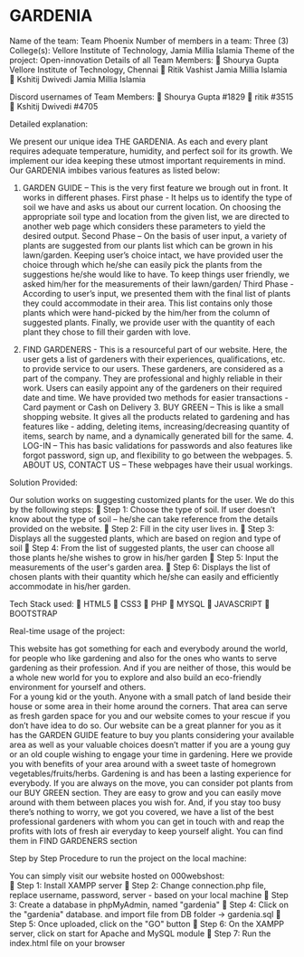 # GARDENIA
Name of the team: Team Phoenix
Number of members in a team: Three (3)
College(s): Vellore Institute of Technology, Jamia Millia Islamia
Theme of the project: Open-innovation
Details of all Team Members:
  	Shourya Gupta
    Vellore Institute of Technology, Chennai
  	Ritik Vashist 
    Jamia Millia Islamia
  	Kshitij Dwivedi
    Jamia Millia Islamia

Discord usernames of Team Members: 
  	Shourya Gupta #1829
  	ritik #3515
  	Kshitij Dwivedi #4705


Detailed explanation:

We present our unique idea THE GARDENIA.
As each and every plant requires adequate temperature, humidity, and perfect soil for its growth. We implement our idea keeping these utmost important requirements in mind.
Our GARDENIA imbibes various features as listed below:
  1.	GARDEN GUIDE – This is the very first feature we brough out in front. It works in different phases.
First phase - It helps us to identify the type of soil we have and asks us about our current location. On choosing the appropriate soil type and location from the given list, we are directed to another web page which considers these parameters to yield the desired output. 
Second Phase – On the basis of user input, a variety of plants are suggested from our plants list which can be grown in his lawn/garden. Keeping user’s choice intact, we have provided user the choice through which he/she can easily pick the plants from the suggestions he/she would like to have. To keep things user friendly, we asked him/her for the measurements of their lawn/garden/
Third Phase - According to user’s input, we presented them with the final list of plants they could accommodate in their area. This list contains only those plants which were hand-picked by the him/her from the column of suggested plants.
Finally, we provide user with the quantity of each plant they chose to fill their garden with love.

  2.  FIND GARDENERS - This is a resourceful part of our website. Here, the user gets a list of gardeners with their experiences, qualifications, etc. to provide service to our users. These gardeners, are considered as a part of the company. They are professional and highly reliable in their work. Users can easily appoint any of the gardeners on their required date and time. We have provided two methods for easier transactions - Card payment or Cash on Delivery
	3. BUY GREEN – This is like a small shopping website. It gives all the products related to gardening and has features like - adding, deleting items, increasing/decreasing quantity of items, search by name, and a dynamically generated bill for the same.
	4. LOG-IN – This has basic validations for passwords and also features like forgot password, sign up, and flexibility to go between the webpages.
	5. ABOUT US, CONTACT US – These webpages have their usual workings.


Solution Provided:

Our solution works on suggesting customized plants for the user. We do this by the following steps:
  	Step 1: Choose the type of soil. If user doesn’t know about the type of soil – he/she can take reference from the details provided on the website.
  	Step 2: Fill in the city user lives in.
  	Step 3: Displays all the suggested plants, which are based on region and type of soil
  	Step 4: From the list of suggested plants, the user can choose all those plants he/she wishes to grow in his/her garden 
  	Step 5: Input the measurements of the user's garden area.
  	Step 6: Displays the list of chosen plants with their quantity which he/she can easily and efficiently accommodate in his/her garden.

Tech Stack used: 
  	HTML5 
  	CSS3 
  	PHP
  	MYSQL
  	JAVASCRIPT
  	BOOTSTRAP


Real-time usage of the project:

This website has got something for each and everybody around the world, for people who like gardening and also for the ones who wants to serve gardening as their profession. And if you are neither of those, this would be a whole new world for you to explore and also build an eco-friendly environment for yourself and others.  
For a young kid or the youth. Anyone with a small patch of land beside their house or some area in their home around the corners. That area can serve as fresh garden space for you and our website comes to your rescue if you don’t have idea to do so. Our website can be a great planner for you as it has the GARDEN GUIDE feature to buy you plants considering your available area as well as your valuable choices doesn’t matter if you are a young guy or an old couple wishing to engage your time in gardening.
Here we provide you with benefits of your area around with a sweet taste of homegrown vegetables/fruits/herbs. Gardening is and has been a lasting experience for everybody.
If you are always on the move, you can consider pot plants from our BUY GREEN section. They are easy to grow and you can easily move around with them between places you wish for.
And, if you stay too busy there’s nothing to worry, we got you covered, we have a list of the best professional gardeners with whom you can get in touch with and reap the profits with lots of fresh air everyday to keep yourself alight. You can find them in FIND GARDENERS section


Step by Step Procedure to run the project on the local machine:

You can simply visit our website hosted on 000webshost: 	
  	Step 1: Install XAMPP server
  	Step 2: Change connection.php file, replace username, password, server - based on your local machine
  	Step 3: Create a database in phpMyAdmin, named "gardenia"
  	Step 4: Click on the "gardenia" database. and import file from DB folder -> gardenia.sql
  	Step 5: Once uploaded, click on the "GO" button
  	Step 6: On the XAMPP server, click on start for Apache and MySQL module
  	Step 7: Run the index.html file on your browser

